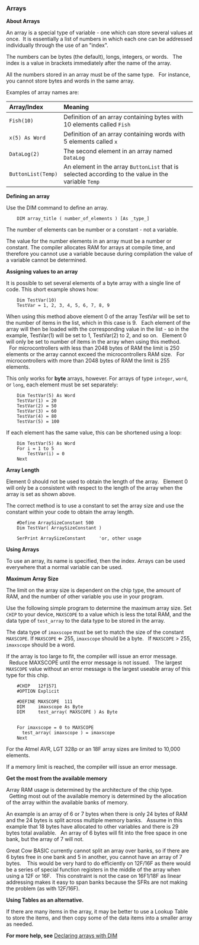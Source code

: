 <div class="section">

<div class="titlepage">

<div>

<div>

### <span id="arrays"></span>Arrays

</div>

</div>

</div>

<span class="strong">**About Arrays**</span>

An array is a special type of variable - one which can store several
values at once.  It is essentially a list of numbers in which each one
can be addressed individually through the use of an "index".

The numbers can be bytes (the default), longs, integers, or words.   The
index is a value in brackets immediately after the name of the array.

All the numbers stored in an array must be of the same type.   For
instance, you cannot store bytes and words in the same array.

Examples of array names are:

<div class="informaltable">

| <span class="strong">**Array/Index**</span> | <span class="strong">**Meaning**</span>                                                             |
|:--------------------------------------------|:----------------------------------------------------------------------------------------------------|
| `Fish(10)`                                  | Definition of an array containing bytes with 10 elements called `Fish`                              |
| `x(5) As Word`                              | Definition of an array containing words with 5 elements called `x`                                  |
| `DataLog(2)`                                | The second element in an array named `DataLog`                                                      |
| `ButtonList(Temp)`                          | An element in the array `ButtonList` that is selected according to the value in the variable `Temp` |

</div>

<span class="strong">**Defining an array**</span>

Use the DIM command to define an array.

``` screen
    DIM array_title ( number_of_elements ) [As _type_]
```

The number of elements can be number or a constant - not a variable.

The value for the number elements in an array must be a number or
constant. The compiler allocates RAM for arrays at compile time, and
therefore you cannot use a variable because during compilation the value
of a variable cannot be determined.

<span class="strong">**Assigning values to an array**</span>

It is possible to set several elements of a byte array with a single
line of code. This short example shows how:

``` screen
    Dim TestVar(10)
    TestVar = 1, 2, 3, 4, 5, 6, 7, 8, 9
```

When using this method above element 0 of the array TestVar will be set
to the number of items in the list, which in this case is 9.   Each
element of the array will then be loaded with the corresponding value in
the list - so in the example, TestVar(1) will be set to 1, TestVar(2) to
2, and so on.   Element 0 will only be set to number of items in the
array when using this method.   For microcontrollers with less than 2048
bytes of RAM the limit is 250 elements or the array cannot exceed the
microcontrollers RAM size.   For microcontrollers with more than 2048
bytes of RAM the limit is 255 elements.

This only works for <span class="strong">**byte**</span> arrays,
however. For arrays of type `integer`, `word`, or `long`, each element
must be set separately:

``` screen
    Dim TestVar(5) As Word
    TestVar(1) = 20
    TestVar(2) = 50
    TestVar(3) = 60
    TestVar(4) = 80
    TestVar(5) = 100
```

If each element has the same value, this can be shortened using a loop:

``` screen
    Dim TestVar(5) As Word
    For i = 1 to 5
        TestVar(i) = 0
    Next
```

<span class="strong">**Array Length**</span>

Element 0 should not be used to obtain the length of the array.  
Element 0 will only be a consistent with respect to the length of the
array when the array is set as shown above.

The correct method is to use a constant to set the array size and use
the constant within your code to obtain the array length.

``` screen
    #Define ArraySizeConstant 500
    Dim TestVar( ArraySizeConstant )

    SerPrint ArraySizeConstant     'or, other usage
```

<span class="strong">**Using Arrays**</span>

To use an array, its name is specified, then the index. Arrays can be
used everywhere that a normal variable can be used.

<span class="strong">**Maximum Array Size**</span>

The limit on the array size is dependent on the chip type, the amount of
RAM, and the number of other variable you use in your program.

Use the following simple program to determine the maximum array size.
Set `CHIP` to your device, `MAXSCOPE` to a value which is less the total
RAM, and the data type of `test_array` to the data type to be stored in
the array.

The data type of `imaxscope` must be set to match the size of the
constant `MAXSCOPE`. If `MAXSCOPE` ⇐ 255, `imaxscope` should be a
byte.   If `MAXSCOPE` &gt; 255, `imaxscope` should be a word.

If the array is too large to fit, the compiler will issue an error
message.   Reduce MAXSCOPE until the error message is not issued.   The
largest `MAXSCOPE` value without an error message is the largest useable
array of this type for this chip.

``` screen
    #CHIP   12f1571
    #OPTION Explicit

    #DEFINE MAXSCOPE  111
    DIM     imaxscope As Byte
    DIM     test_array( MAXSCOPE ) As Byte


    For imaxscope = 0 to MAXSCOPE
      test_array( imaxscope ) = imaxscope
    Next
```

For the Atmel AVR, LGT 328p or an 18F array sizes are limited to 10,000
elements.

If a memory limit is reached, the compiler will issue an error message.

<span class="strong">**Get the most from the available memory**</span>

Array RAM usage is determined by the architecture of the chip type.
  Getting most out of the available memory is determined by the
allocation of the array within the available banks of memory.

An example is an array of 6 or 7 bytes when there is only 24 bytes of
RAM and the 24 bytes is split across multiple memory banks.   Assume in
this example that 18 bytes have allocated to other variables and there
is 29 bytes total available.   An array of 6 bytes will fit into the
free space in one bank, but the array of 7 will not.

Great Cow BASIC currently cannot split an array over banks, so if there
are 6 bytes free in one bank and 5 in another, you cannot have an array
of 7 bytes.    This would be very hard to do efficiently on 12F/16F as
there would be a series of special function registers in the middle of
the array when using a 12F or 16F.   This constraint is not the case on
16F1/18F as linear addressing makes it easy to span banks because the
SFRs are not making the problem (as with 12F/16F).

<span class="strong">**Using Tables as an alternative.**</span>

If there are many items in the array, it may be better to use a Lookup
Table to store the items, and then copy some of the data items into a
smaller array as needed.

<span class="strong">**For more help, see**</span>
<a href="dim" class="link" title="Dim">Declaring arrays with DIM</a>

</div>
